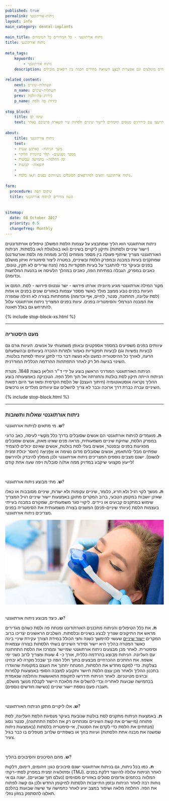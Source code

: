 ```yaml
---
published: true
permalink: ניתוח-אורתוגנטי
layout: info
main_category: dental-implants

main_title: ניתוח אורתוגנטי - כל המחירים כל המומחים
title: ניתוח אורתוגנטי

meta_tags:
    keywords:
        - ניתוח אורתוגנטי
    description: ניתוח אורתוגנטי - מידע מקיף על ניתוח אורתוגנטי לתיקון המנשך והסגר בפה ולהקניית סימטריה בפנים, מחירים, מומחים מומלצים וגם אפשרות לבצע השוואת מחירים חכמה בין רופאים מובילים

related_content:
    next: השתלות-שיניים
    n_name: השתלות-שיניים
    prev: כירורג-פה-ולסת
    p_name: כירורג פה ולסת

stop_block: 
    title: שימו לב
    text: זקוקים להליך מורכב בשל ליקויי סגר קשים? חשוב שאת ההליך תעברו אצל מומחה פה ולסת ואורטודנט, התייעצו עם כירורגים מנוסים ומומחים ליישור שיניים ולסתות ע״י השארת פרטיכם באתר.
    
about:
    title: ניתוח אורתוגנטי
    text: 
    - משך הניתוח- כארבע שעות
    - מספר מפגשים- תלוי בחומרת הליקוי 
    - זמן החלמה- כחמישה שבועות
    - תוצאות- קבועות
    - 
    - ניתוח אורתוגנטי יתאים למתרפאים הסובלים מעיוותים בפנים ו/או בלסת.

form:
  procedure: שיקום הפה
  title: השוו מחירים לניתוח אורתוגנטי

  
sitemap: 
  date: 08 October 2017
  priority: 0.5
  changefreq: Monthly
---
```

ניתוח אורתוגנטי הוא הליך שמתבצע על עצמות הלסת המשלב טיפולים אורתודונטים (יישור שיניים ולסתות) ותיקון ליקויים בשיניים ו/או בגולגולת ו/או בלסתות. הניתוח האורתוגנטי מצריך שיתוף פעולה בין מספר מומחים (לרוב מומחה פה ולסת ואורטודנט) שמתקנים בעיות במבנה ובמפרק הלסת ובשיניים, במטרה ליצור סימטריה ואיזון מושלם בפנים ובעיקר כדי להתגבר על בעיות תפקודיות בפה (מנח שרירים לא תקין, טונוס, כאבים במפרק, הגבלה בפתיחת הפה, כאבים במהלך הלעיסה או בהנעת המלתעות וכדומה). 

מקור המילה אורתוגנטי מגיע מיוונית: אורתו פירושו - ישר וגנטוס פירושו - לסת. המום או העיוות בפנים נובע ממצב מולד כאשר מספר עצמות באזורים שונים בפנים או אחת (לסת עליונה, תחתונה, סנטר, לחיים, אף וכדומה) מתפתחות בצורה לא רגילה שמפרה את המבנה הנורמלי והסימטריה בפנים. עיוות בפנים המצריך ניתוח אורתוגנטי עלול להתרחש גם בגלל תאונה.

 {% include stop-block-xs.html %}  

- - - - - -

###  מעט היסטוריה

עיוותים בפנים משפיעים במספר אספקטים ובאופן משמעותי על אנשים. העיוות גורם גם לבעיות נפשיות וגם לבעיות תפקודיות כאמור ולמרות ההכרה בעיוותים ובהשפעתם הרעה, לאורך כל ההיסטוריה כמעט ולא נעשה דבר כדי לתקן עיוותי לסתות בולטות. השינוי בגישה חל רק לאחר התפתחות ההרדמה הכללית המודרנית. 

הניתוח האורתוגנטי המודרני הראשון בוצע על ידי ד״ר הוליאן בשנת 1848. מטרת הניתוח הייתה תיקון לסת בולטת והחזרתה אל תוך חלל הפה. הטכניקה באמצעותה בוצע ההליך נקראה אוסטאוטומיה (חיתוך העצם) של הלסת הקדמית ומאז ועד היום רפואת השיניים עברה כברת דרך ארוכה וכבר לא צריך להשלים עם עיוותים מולדים או נרכשים.

 {% include stop-block.html %}  

- - - - - -

###  ניתוח אורתוגנטי שאלות ותשובות

**ש.** מי מתאים לניתוח אורתוגנטי?

**ת.** מועמדים לניתוח אורתוגנטי הם אנשים שסובלים בדרך כלל מקשיי לעיסה, כאב כרוני במפרק הלסת, שחיקת שיניים משמעותית, מראה פנים שאינו מאוזן, אנשים שסובלים מפגיעות בפנים ובסנטר, אנשים בעלי לסת בולטת, אנשים שאינם יכולים להצמיד שפתיים מבלי להתאמץ, אנשים שסובלים מדום נשימה או אַפְּנֵיאָה (חוסר יכולת זמנית לנשום). ישנם מצבים נוספים המצריכים ניתוח אורתוגנטי ולכן מומלץ להיבדק ולהירשם לייעוץ מקצועי שיקבע במדויק ממה את/ה סובל/ת ויפה שעה אחת קודם!

 

**ש.** מתי מבוצע ניתוח אורתוגנטי?

**ת.** מנשך לקוי רגיל ולא חריג, כלומר, שיניים עקומות ולא ישרות, שיניים מסובבות או כאלו שאינן יושבות במקומן הטבעי, ברוב המקרים מתוקן באמצעות יישור שיניים רגיל המצריך שימוש במתקנים קבועים או ניידים. ליקויי סגר משמעותיים, שמקורם במבנה בעייתי בעצמות הלסת (עיוותי שיניים-פנים) המשנים בצורה משמעותית את הסימטריה בפנים מצריכים ניתוח אורתוגנטי. 

 ![{{ page.title }}](/images/articles/sedation-dentistry.jpg)  

**ש.** כיצד מבוצע ניתוח אורתוגנטי?

**ת.** את כלל הטיפולים והניתוח מתכננים האורתודונט ומנתח פה ולסת כשהם מגדירים מראש את התיקונים שצריך לבצע בשיניים ובלסתות. השלבים הראשונים יצריכו ברוב המקרים [יישור שיניים](/יישור-שיניים) שעשוי להימשך כשנה וחצי הכולל במידת הצורך עקירת שיניי בינה כאשר המטרה בהליך היא יישור וסידור השיניים בשתי הלסתות בצורה עצמאית וסימטרית. לאחר מכן מבצעים ניתוח אורתוגנטי שמיישר וממרכז את הלסת התחתונה עם העליונה. הניתוח מבוצע בהרדמה כללית, אורך כ- 4 שעות ומצריך לרוב כשני ימי אשפוז. את החתכים ההכרחיים מבצעים בתוך חלל הפה כך שבכל מקרה לא יבחינו בצלקות. כדי למקם מחדש את הלסתות, המנתח יחתוך את העצם במקומות שהוגדרו בתכנון ההליך ולאחר מכן עצם הלסת תיושר ותקובע למצבה הסופי באמצעות קלמרות וברגים מטיטניום. לאחר הניתוח תידרשו לתקופת התאוששות והחלמה שנאמדת בכחמישה שבועות לאחריה וכדי להשלים את מלאכת היישור לקבלת מנשך מושלם, תעברו פעם נוספת יישור שיניים (כשישה חודשים נוספים). 

 

**ש.** אלו ליקויים מתקן הניתוח האורתוגנטי?

**ת.** באמצעות הניתוח מתקנים לסת בולטת שנובעת בעיקר מנסיגת הלסת העליונה, לסת פתוחה (מיישרים את קשת השיניים ומנתחים רק את הלסת התחתונה), סנטר נסוג (מנתחים את הלסת כדי לקדם את הסנטר), אי-סימטריה בלסתות (באמצעות ניתוח שמשנה את מבנה אחת הלסתות) ועיוות בחך או בשפתיים שלרוב מטפלים בו כבר בגיל צעיר. 

 

**ש.** מהם הסיכונים והסיבוכים בהליך?

**ת.** כמו בכל ניתוח, גם בניתוח אורתוגנטי ישנם סיבוכים כגון: זיהומים, דימום, דלקות ופתולוגיה זמנית במפרק לסתי-רקתי (TMJ). לאחר הניתוח עלולה להיווצר דלקת בפנים המלווה בכתמים אדומים סגולים באזורים מסוימים (נעלם תוך שבועיים). ישנה גם אי נוחות רבה לאחר הניתוח ובזמן התייצבות הלסתות למיקומן החדש ולכן גם קשה לפתוח את הפה. החלמה מלאה ושיפור במצב יגיע לאחר כחמישה עד שישה שבועות בהלכם תאלצו להסתפק במזון נוזלי.